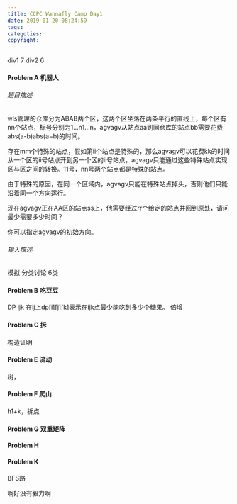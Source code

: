 ```yaml
---
title: CCPC Wannafly Camp Day1
date: 2019-01-20 08:24:59
tags:
categoties:
copyright:
---
```

div1 7 div2 6

#### Problem A 机器人
###### 题目描述

wls管理的仓库分为ABAB两个区，这两个区坐落在两条平行的直线上，每个区有nn个站点，标号分别为1...n1...n，agvagv从站点aa到同仓库的站点bb需要花费abs(a-b)abs(a−b)的时间。

存在mm个特殊的站点，假如第ii个站点是特殊的，那么agvagv可以花费kk的时间从一个区的ii号站点开到另一个区的ii号站点，agvagv只能通过这些特殊站点实现区与区之间的转换。11号，nn号两个站点都是特殊的站点。

由于特殊的原因，在同一个区域内，agvagv只能在特殊站点掉头，否则他们只能沿着同一个方向运行。

现在agvagv正在AA区的站点ss上，他需要经过rr个给定的站点并回到原处，请问最少需要多少时间？

你可以指定agvagv的初始方向。


###### 输入描述
模拟 分类讨论 6类

#### Problem B 吃豆豆

DP ijk 在ij上dp[i][j][k]表示在ijk点最少能吃到多少个糖果。
倍增

#### Problem C 拆

构造证明

#### Problem E 流动

树，

#### Problem F 爬山

h1+k，拆点

#### Problem G 双重矩阵

#### Problem H

#### Problem K
BFS路

啊好没有毅力啊
